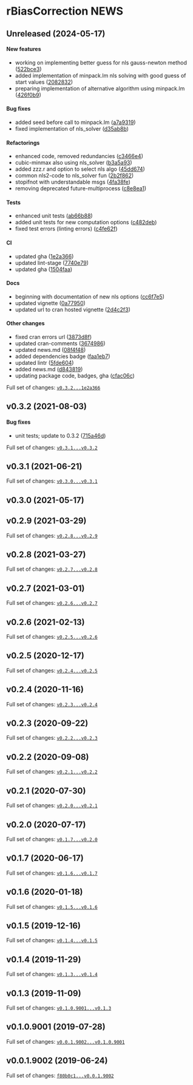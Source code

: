 # rBiasCorrection NEWS

## Unreleased (2024-05-17)

#### New features

-   working on implementing better guess for nls gauss-newton method
    ([522bce3](https://github.com/kapsner/PCRBiasCorrection/tree/522bce3b4d47b649929c91d4902d9b7b1117f8fc))
-   added implementation of minpack.lm nls solving with good guess of
    start values
    ([2082832](https://github.com/kapsner/PCRBiasCorrection/tree/2082832f025ee71311aba105e4fcd9351243c0e9))
-   preparing implementation of alternative algorithm using minpack.lm
    ([426f0b9](https://github.com/kapsner/PCRBiasCorrection/tree/426f0b95881e24bdabdcbd080aaabc0192df076f))

#### Bug fixes

-   added seed before call to minpack.lm
    ([a7a9319](https://github.com/kapsner/PCRBiasCorrection/tree/a7a93193e08e6948c11e047d9342135443dfbf40))
-   fixed implementation of nls\_solver
    ([d35ab8b](https://github.com/kapsner/PCRBiasCorrection/tree/d35ab8bcb3b82c097dc9abb528e0a15299e7246a))

#### Refactorings

-   enhanced code, removed redundancies
    ([c3466e4](https://github.com/kapsner/PCRBiasCorrection/tree/c3466e4e1c150c22cfac31dd55c0eaae686621ab))
-   cubic-minmax also using nls\_solver
    ([b3a5a93](https://github.com/kapsner/PCRBiasCorrection/tree/b3a5a93e8a82d1c32ebc7ee6c32b63bc0a3f9385))
-   added zzz.r and option to select nls algo
    ([45dd674](https://github.com/kapsner/PCRBiasCorrection/tree/45dd674ee2064b3e694aaadda01c1d751f57d634))
-   common nls2-code to nls\_solver fun
    ([2b2f862](https://github.com/kapsner/PCRBiasCorrection/tree/2b2f8620d4047a3658fd6303f98841485df6871b))
-   stopifnot with understandable msgs
    ([4fa38fe](https://github.com/kapsner/PCRBiasCorrection/tree/4fa38fe3e9ad38b9bb2a4ae8111f59525a929efb))
-   removing deprecated future-multiprocess
    ([c8e8ea1](https://github.com/kapsner/PCRBiasCorrection/tree/c8e8ea1df3d25c254e90972a0e9664d0b505ad84))

#### Tests

-   enhanced unit tests
    ([ab66b88](https://github.com/kapsner/PCRBiasCorrection/tree/ab66b884e14120d1e6833612b7a244d2e77e39c6))
-   added unit tests for new computation options
    ([c482deb](https://github.com/kapsner/PCRBiasCorrection/tree/c482deb40047330e1a641180ad982e0d3f5b9c00))
-   fixed test errors (linting errors)
    ([c4fe62f](https://github.com/kapsner/PCRBiasCorrection/tree/c4fe62f83f4e4a172e0a04654622bd50c3f2e925))

#### CI

-   updated gha
    ([1e2a366](https://github.com/kapsner/PCRBiasCorrection/tree/1e2a366a2ec564ebe92303656bd501ad19ff550d))
-   updated lint-stage
    ([7740e79](https://github.com/kapsner/PCRBiasCorrection/tree/7740e79b75167dfb4f9d2d81e3113eaaada516a9))
-   updated gha
    ([1504faa](https://github.com/kapsner/PCRBiasCorrection/tree/1504faa78692a6ff3450748dcbe78d070c90cde3))

#### Docs

-   beginning with documentation of new nls options
    ([cc6f7e5](https://github.com/kapsner/PCRBiasCorrection/tree/cc6f7e5584f5ef95f9cddea7f500338c5a924079))
-   updated vignette
    ([0a77950](https://github.com/kapsner/PCRBiasCorrection/tree/0a779507cc7efebb97cf24ac3d651171ca5e09a4))
-   updated url to cran hosted vignette
    ([2d4c2f3](https://github.com/kapsner/PCRBiasCorrection/tree/2d4c2f3034a35220bfabc397127cf26d5f17b7f9))

#### Other changes

-   fixed cran errors url
    ([3873d8f](https://github.com/kapsner/PCRBiasCorrection/tree/3873d8f363859990468eee41b94a192d28fda92f))
-   updated cran-comments
    ([3674986](https://github.com/kapsner/PCRBiasCorrection/tree/3674986988fb2d24976a7a90fdb96f10b65f3d63))
-   updated news.md
    ([08f4f48](https://github.com/kapsner/PCRBiasCorrection/tree/08f4f48cf1e58d2a2c56cb9e3a12d699d0ba58ef))
-   added dependencies badge
    ([faa1eb7](https://github.com/kapsner/PCRBiasCorrection/tree/faa1eb75ebf0227c89383753ad96c15967c4e2fb))
-   updated lintr
    ([5fde604](https://github.com/kapsner/PCRBiasCorrection/tree/5fde604021ae9dc5f083e6133672398f8b8bae91))
-   added news.md
    ([d843819](https://github.com/kapsner/PCRBiasCorrection/tree/d84381935bd9e06c9d6f74827d047523c4777d57))
-   updating package code, badges, gha
    ([cfac06c](https://github.com/kapsner/PCRBiasCorrection/tree/cfac06c04e58ff91c09f81066dc4f02aaf288015))

Full set of changes:
[`v0.3.2...1e2a366`](https://github.com/kapsner/PCRBiasCorrection/compare/v0.3.2...1e2a366)

## v0.3.2 (2021-08-03)

#### Bug fixes

-   unit tests; update to 0.3.2
    ([715a46d](https://github.com/kapsner/PCRBiasCorrection/tree/715a46d9f6517a1ca465fad1aa4b2a52bb1fef9d))

Full set of changes:
[`v0.3.1...v0.3.2`](https://github.com/kapsner/PCRBiasCorrection/compare/v0.3.1...v0.3.2)

## v0.3.1 (2021-06-21)

Full set of changes:
[`v0.3.0...v0.3.1`](https://github.com/kapsner/PCRBiasCorrection/compare/v0.3.0...v0.3.1)

## v0.3.0 (2021-05-17)

## v0.2.9 (2021-03-29)

Full set of changes:
[`v0.2.8...v0.2.9`](https://github.com/kapsner/PCRBiasCorrection/compare/v0.2.8...v0.2.9)

## v0.2.8 (2021-03-27)

Full set of changes:
[`v0.2.7...v0.2.8`](https://github.com/kapsner/PCRBiasCorrection/compare/v0.2.7...v0.2.8)

## v0.2.7 (2021-03-01)

Full set of changes:
[`v0.2.6...v0.2.7`](https://github.com/kapsner/PCRBiasCorrection/compare/v0.2.6...v0.2.7)

## v0.2.6 (2021-02-13)

Full set of changes:
[`v0.2.5...v0.2.6`](https://github.com/kapsner/PCRBiasCorrection/compare/v0.2.5...v0.2.6)

## v0.2.5 (2020-12-17)

Full set of changes:
[`v0.2.4...v0.2.5`](https://github.com/kapsner/PCRBiasCorrection/compare/v0.2.4...v0.2.5)

## v0.2.4 (2020-11-16)

Full set of changes:
[`v0.2.3...v0.2.4`](https://github.com/kapsner/PCRBiasCorrection/compare/v0.2.3...v0.2.4)

## v0.2.3 (2020-09-22)

Full set of changes:
[`v0.2.2...v0.2.3`](https://github.com/kapsner/PCRBiasCorrection/compare/v0.2.2...v0.2.3)

## v0.2.2 (2020-09-08)

Full set of changes:
[`v0.2.1...v0.2.2`](https://github.com/kapsner/PCRBiasCorrection/compare/v0.2.1...v0.2.2)

## v0.2.1 (2020-07-30)

Full set of changes:
[`v0.2.0...v0.2.1`](https://github.com/kapsner/PCRBiasCorrection/compare/v0.2.0...v0.2.1)

## v0.2.0 (2020-07-17)

Full set of changes:
[`v0.1.7...v0.2.0`](https://github.com/kapsner/PCRBiasCorrection/compare/v0.1.7...v0.2.0)

## v0.1.7 (2020-06-17)

Full set of changes:
[`v0.1.6...v0.1.7`](https://github.com/kapsner/PCRBiasCorrection/compare/v0.1.6...v0.1.7)

## v0.1.6 (2020-01-18)

Full set of changes:
[`v0.1.5...v0.1.6`](https://github.com/kapsner/PCRBiasCorrection/compare/v0.1.5...v0.1.6)

## v0.1.5 (2019-12-16)

Full set of changes:
[`v0.1.4...v0.1.5`](https://github.com/kapsner/PCRBiasCorrection/compare/v0.1.4...v0.1.5)

## v0.1.4 (2019-11-29)

Full set of changes:
[`v0.1.3...v0.1.4`](https://github.com/kapsner/PCRBiasCorrection/compare/v0.1.3...v0.1.4)

## v0.1.3 (2019-11-09)

Full set of changes:
[`v0.1.0.9001...v0.1.3`](https://github.com/kapsner/PCRBiasCorrection/compare/v0.1.0.9001...v0.1.3)

## v0.1.0.9001 (2019-07-28)

Full set of changes:
[`v0.0.1.9002...v0.1.0.9001`](https://github.com/kapsner/PCRBiasCorrection/compare/v0.0.1.9002...v0.1.0.9001)

## v0.0.1.9002 (2019-06-24)

Full set of changes:
[`f80b0c1...v0.0.1.9002`](https://github.com/kapsner/PCRBiasCorrection/compare/f80b0c1...v0.0.1.9002)
